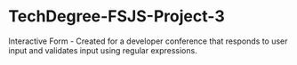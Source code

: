 # TechDegree-FSJS-Project-3
 Interactive Form -
 Created for a developer conference that responds to user input and validates input using regular expressions.